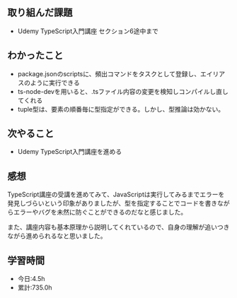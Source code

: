 ## 取り組んだ課題
- Udemy TypeScript入門講座 セクション6途中まで

## わかったこと
- package.jsonのscriptsに、頻出コマンドをタスクとして登録し、エイリアスのように実行できる
- ts-node-devを用いると、.tsファイル内容の変更を検知しコンパイルし直してくれる
- tuple型は、要素の順番毎に型指定ができる。しかし、型推論は効かない。

## 次やること
- Udemy TypeScript入門講座を進める

## 感想
TypeScript講座の受講を進めてみて、JavaScriptは実行してみるまでエラーを発見しづらいという印象がありましたが、型を指定することでコードを書きながらエラーやバグを未然に防ぐことができるのだなと感じました。

また、講座内容も基本原理から説明してくれているので、自身の理解が追いつきながら進められるなと思いました。

## 学習時間
- 今日:4.5h
- 累計:735.0h
